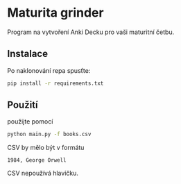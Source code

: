 # Maturita grinder

Program na vytvoření Anki Decku pro vaši maturitní četbu.

## Instalace

Po naklonování repa spusťte:

```bash
pip install -r requirements.txt
```

## Použití

použijte pomocí

```bash
python main.py -f books.csv
```

CSV by mělo být v formátu

```
1984, George Orwell
```

CSV nepoužívá hlavičku.
